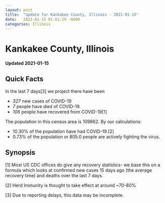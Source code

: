 ```yaml
---
layout: post
title:  "Update for Kankakee County, Illinois - 2021-01-15"
date:   2021-01-15 01:01:29 -0600
categories: Illinois
---
```


# Kankakee County, Illinois
#### Updated 2021-01-15

## Quick Facts

In the last 7 days[3] we project there have been
- *327* new cases of COVID-19
- *7* people have died of COVID-19
- *106* people have recovered from COVID-19[1]

The population in this census area is 109862. By our calculations:
- 10.30% of the population have had COVID-19.[2]
- 0.73% of the population or 805.0 people are actively fighting the virus.

## Synopsis




[1] Most US CDC offices do give any recovery statistics- we base this on a formula which looks at confirmed new cases
15 days ago (the average recovery time) and deaths over the last 7 days.

[2] Herd Immunity is thought to take effect at around ~70-80%

[3] Due to reporting delays, this data may be incomplete.
 
    